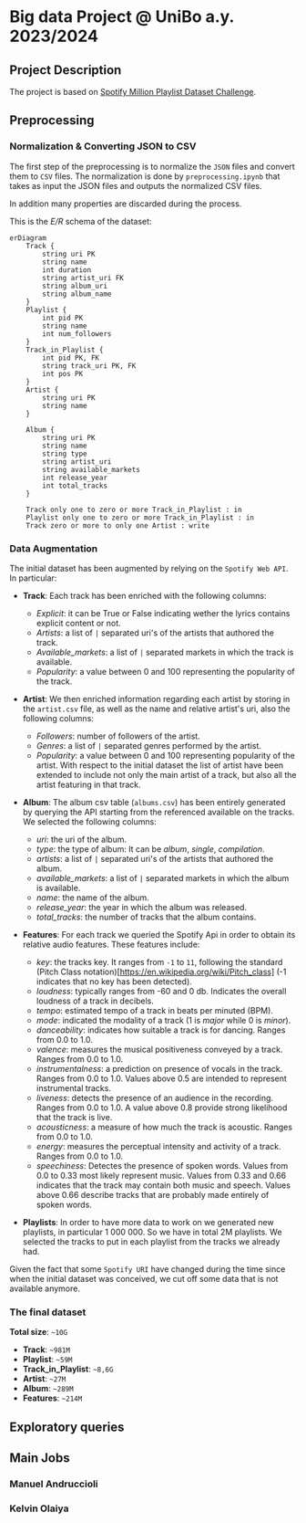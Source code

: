 # Big data Project @ UniBo a.y. 2023/2024

## Project Description

The project is based on [Spotify Million Playlist Dataset Challenge](https://www.aicrowd.com/challenges/spotify-million-playlist-dataset-challenge).

## Preprocessing

### Normalization & Converting JSON to CSV

The first step of the preprocessing is to normalize the `JSON` files and convert them to `CSV` files. The normalization is done by `preprocessing.ipynb` that takes as input the JSON files and outputs the normalized CSV files.

In addition many properties are discarded during the process.

This is the *E/R* schema of the dataset:

```mermaid
erDiagram
    Track {
        string uri PK
        string name
        int duration
        string artist_uri FK
        string album_uri
        string album_name
    }
    Playlist {
        int pid PK
        string name
        int num_followers
    }
    Track_in_Playlist {
        int pid PK, FK
        string track_uri PK, FK
        int pos PK
    }
    Artist {
        string uri PK
        string name
    }

    Album {
        string uri PK
        string name
        string type
        string artist_uri
        string available_markets
        int release_year
        int total_tracks 
    }

    Track only one to zero or more Track_in_Playlist : in
    Playlist only one to zero or more Track_in_Playlist : in
    Track zero or more to only one Artist : write
```

### Data Augmentation

The initial dataset has been augmented by relying on the `Spotify Web API`. In particular:

- **Track**: Each track has been enriched with the following columns: 
    - *Explicit*: it can be True or False indicating wether the lyrics contains explicit content or not.
    - *Artists*: a list of `|` separated uri's of the artists that authored the track.
    - *Available_markets*: a list of `|` separated markets in which the track is available.
    - *Popularity*: a value between 0 and 100 representing the popularity of the track.

- **Artist**: We then enriched information regarding each artist by storing in the `artist.csv` file, as well as the name and relative artist's uri, also the following columns:
    - *Followers*: number of followers of the artist.
    - *Genres*: a list of `|` separated genres performed by the artist. 
    - *Popularity*: a value between 0 and 100 representing popularity of the artist.
    With respect to the initial dataset the list of artist have been extended to include not only the main artist of a track, but also all the artist featuring in that track.

- **Album**: The album csv table (`albums.csv`) has been entirely generated by querying the API starting from the referenced available on the tracks. We selected the following columns:
    - *uri*: the uri of the album. 
    - *type*: the type of album: It can be *album*, *single*, *compilation*.
    - *artists*: a list of `|` separated uri's of the artists that authored the album.
    - *available_markets*:  a list of `|` separated markets in which the album is available.
    - *name*: the name of the album.
    - *release_year*: the year in which the album was released.
    - *total_tracks*: the number of tracks that the album contains.

- **Features**: For each track we queried the Spotify Api in order to obtain its relative audio features. These features include:
    - *key*: the tracks key. It ranges from `-1` to `11`, following the standard (Pitch Class notation)[https://en.wikipedia.org/wiki/Pitch_class] (-1 indicates that no key has been detected). 
    - *loudness*: typically ranges from -60 and 0 db. Indicates the overall loudness of a track in decibels. 
    - *tempo*: estimated tempo of a track in beats per minuted (BPM).
    - *mode*: indicated the modality of a track (1 is *major* while 0 is *minor*). 
    - *danceability*: indicates how suitable a track is for dancing. Ranges from 0.0 to 1.0.
    - *valence*: measures the musical positiveness conveyed by a track. Ranges from 0.0 to 1.0. 
    - *instrumentalness*: a prediction on presence of vocals in the track. Ranges from  0.0 to 1.0. Values above 0.5 are intended to represent instrumental tracks.
    - *liveness*: detects the presence of an audience in the recording. Ranges from 0.0 to 1.0. A value above 0.8 provide strong likelihood that the track is live.
    - *acousticness*: a measure of how much the track is acoustic. Ranges from 0.0 to 1.0.
    - *energy*: measures the perceptual intensity and activity of a track. Ranges from 0.0 to 1.0. 
    - *speechiness*: Detectes the presence of spoken words. Values from 0.0 to 0.33 most likely represent music. Values from 0.33 and 0.66 indicates that the track may contain both music and speech. Values above 0.66 describe tracks that are probably made entirely of spoken words.

- **Playlists**: In order to have more data to work on we generated new playlists, in particular 1 000 000. So we have in total 2M playlists. We selected the tracks to put in each playlist from the tracks we already had.    

Given the fact that some `Spotify URI` have changed during the time since when the initial dataset was conceived, we cut off some data that is not available anymore.

### The final dataset

**Total size**: `~10G`

- **Track**: `~981M`
- **Playlist**: `~59M`
- **Track_in_Playlist**: `~8,6G`
- **Artist**: `~27M`
- **Album**: `~289M`
- **Features**: `~214M`

## Exploratory queries

## Main Jobs

### Manuel Andruccioli

### Kelvin Olaiya
